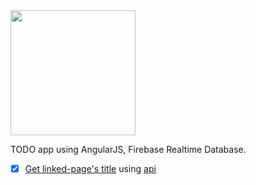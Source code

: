 <img src="https://raw.githubusercontent.com/okue/firebase-todo/master/ftodo.ico" width="200">

TODO app using AngularJS, Firebase Realtime Database.

- [x] [Get linked-page's title](http://okue.site/vv/ftodo/) using [api](http://okue.site/api/title)
